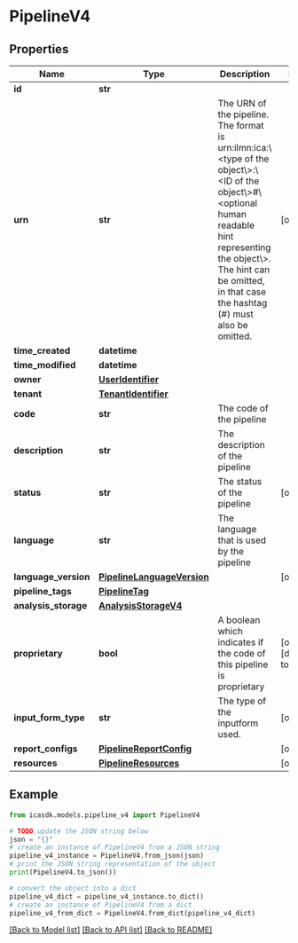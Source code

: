 # PipelineV4


## Properties

Name | Type | Description | Notes
------------ | ------------- | ------------- | -------------
**id** | **str** |  | 
**urn** | **str** | The URN of the pipeline. The format is urn:ilmn:ica:\\&lt;type of the object\\&gt;:\\&lt;ID of the object\\&gt;#\\&lt;optional human readable hint representing the object\\&gt;. The hint can be omitted, in that case the hashtag (#) must also be omitted. | [optional] 
**time_created** | **datetime** |  | 
**time_modified** | **datetime** |  | 
**owner** | [**UserIdentifier**](UserIdentifier.md) |  | 
**tenant** | [**TenantIdentifier**](TenantIdentifier.md) |  | 
**code** | **str** | The code of the pipeline | 
**description** | **str** | The description of the pipeline | 
**status** | **str** | The status of the pipeline | [optional] 
**language** | **str** | The language that is used by the pipeline | 
**language_version** | [**PipelineLanguageVersion**](PipelineLanguageVersion.md) |  | [optional] 
**pipeline_tags** | [**PipelineTag**](PipelineTag.md) |  | 
**analysis_storage** | [**AnalysisStorageV4**](AnalysisStorageV4.md) |  | 
**proprietary** | **bool** | A boolean which indicates if the code of this pipeline is proprietary | [optional] [default to False]
**input_form_type** | **str** | The type of the inputform used. | [optional] 
**report_configs** | [**PipelineReportConfig**](PipelineReportConfig.md) |  | [optional] 
**resources** | [**PipelineResources**](PipelineResources.md) |  | [optional] 

## Example

```python
from icasdk.models.pipeline_v4 import PipelineV4

# TODO update the JSON string below
json = "{}"
# create an instance of PipelineV4 from a JSON string
pipeline_v4_instance = PipelineV4.from_json(json)
# print the JSON string representation of the object
print(PipelineV4.to_json())

# convert the object into a dict
pipeline_v4_dict = pipeline_v4_instance.to_dict()
# create an instance of PipelineV4 from a dict
pipeline_v4_from_dict = PipelineV4.from_dict(pipeline_v4_dict)
```
[[Back to Model list]](../README.md#documentation-for-models) [[Back to API list]](../README.md#documentation-for-api-endpoints) [[Back to README]](../README.md)


